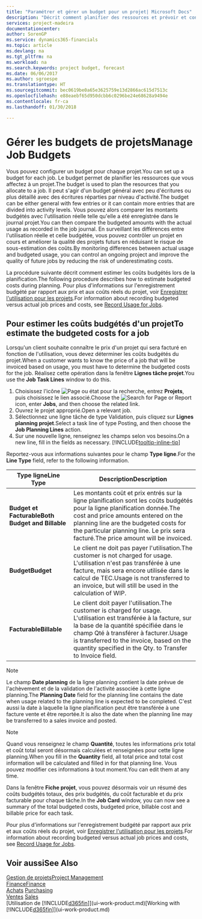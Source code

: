 ```yaml
---
title: "Paramétrer et gérer un budget pour un projet| Microsoft Docs"
description: "Décrit comment planifier des ressources et prévoir et contrôler les coûts d'un projet en définissant un budget pour chaque projet."
services: project-madeira
documentationcenter: 
author: SorenGP
ms.service: dynamics365-financials
ms.topic: article
ms.devlang: na
ms.tgt_pltfrm: na
ms.workload: na
ms.search.keywords: project budget, forecast
ms.date: 06/06/2017
ms.author: sgroespe
ms.translationtype: HT
ms.sourcegitcommit: bec0619be0a65e3625759e13d2866ac615d7513c
ms.openlocfilehash: e88eaebf65d950dcbb6c0296be24e68628a9494e
ms.contentlocale: fr-ca
ms.lasthandoff: 01/30/2018

---
```

# <a name="manage-job-budgets"></a><span data-ttu-id="b0f8c-103">Gérer les budgets de projets</span><span class="sxs-lookup"><span data-stu-id="b0f8c-103">Manage Job Budgets</span></span>
<span data-ttu-id="b0f8c-104">Vous pouvez configurer un budget pour chaque projet.</span><span class="sxs-lookup"><span data-stu-id="b0f8c-104">You can set up a budget for each job.</span></span> <span data-ttu-id="b0f8c-105">Le budget permet de planifier les ressources que vous affectez à un projet.</span><span class="sxs-lookup"><span data-stu-id="b0f8c-105">The budget is used to plan the resources that you allocate to a job.</span></span> <span data-ttu-id="b0f8c-106">Il peut s'agir d'un budget général avec peu d'écritures ou plus détaillé avec des écritures réparties par niveau d'activité.</span><span class="sxs-lookup"><span data-stu-id="b0f8c-106">The budget can be either general with few entries or it can contain more entries that are divided into activity levels.</span></span> <span data-ttu-id="b0f8c-107">Vous pouvez alors comparer les montants budgétés avec l'utilisation réelle telle qu'elle a été enregistrée dans le journal projet.</span><span class="sxs-lookup"><span data-stu-id="b0f8c-107">You can then compare the budgeted amounts with the actual usage as recorded in the job journal.</span></span> <span data-ttu-id="b0f8c-108">En surveillant les différences entre l'utilisation réelle et celle budgétée, vous pouvez contrôler un projet en cours et améliorer la qualité des projets futurs en réduisant le risque de sous-estimation des coûts.</span><span class="sxs-lookup"><span data-stu-id="b0f8c-108">By monitoring differences between actual usage and budgeted usage, you can control an ongoing project and improve the quality of future jobs by reducing the risk of underestimating costs.</span></span>

<span data-ttu-id="b0f8c-109">La procédure suivante décrit comment estimer les coûts budgétés lors de la planification.</span><span class="sxs-lookup"><span data-stu-id="b0f8c-109">The following procedure describes how to estimate budgeted costs during planning.</span></span> <span data-ttu-id="b0f8c-110">Pour plus d'informations sur l'enregistrement budgété par rapport aux prix et aux coûts réels du projet, voir [Enregistrer l'utilisation pour les projets](projects-how-record-job-usage.md).</span><span class="sxs-lookup"><span data-stu-id="b0f8c-110">For information about recording budgeted versus actual job prices and costs, see [Record Usage for Jobs](projects-how-record-job-usage.md).</span></span>  

## <a name="JobBudgetCosts"></a> <span data-ttu-id="b0f8c-111">Pour estimer les coûts budgétés d'un projet</span><span class="sxs-lookup"><span data-stu-id="b0f8c-111">To estimate the budgeted costs for a job</span></span>
<span data-ttu-id="b0f8c-112">Lorsqu'un client souhaite connaître le prix d'un projet qui sera facturé en fonction de l'utilisation, vous devez déterminer les coûts budgétés du projet.</span><span class="sxs-lookup"><span data-stu-id="b0f8c-112">When a customer wants to know the price of a job that will be invoiced based on usage, you must have to determine the budgeted costs for the job.</span></span> <span data-ttu-id="b0f8c-113">Réalisez cette opération dans la fenêtre **Lignes tâche projet**.</span><span class="sxs-lookup"><span data-stu-id="b0f8c-113">You use the **Job Task Lines** window to do this.</span></span>

1. <span data-ttu-id="b0f8c-114">Choisissez l'icône ![Page ou état pour la recherche](media/ui-search/search_small.png "icône Page ou état pour la recherche"), entrez **Projets**, puis choisissez le lien associé.</span><span class="sxs-lookup"><span data-stu-id="b0f8c-114">Choose the ![Search for Page or Report](media/ui-search/search_small.png "Search for Page or Report icon") icon, enter **Jobs**, and then choose the related link.</span></span>  
2. <span data-ttu-id="b0f8c-115">Ouvrez le projet approprié.</span><span class="sxs-lookup"><span data-stu-id="b0f8c-115">Open a relevant job.</span></span>
3. <span data-ttu-id="b0f8c-116">Sélectionnez une ligne tâche de type Validation, puis cliquez sur **Lignes planning projet**.</span><span class="sxs-lookup"><span data-stu-id="b0f8c-116">Select a task line of type Posting, and then choose the **Job Planning Lines** action.</span></span>
4. <span data-ttu-id="b0f8c-117">Sur une nouvelle ligne, renseignez les champs selon vos besoins.</span><span class="sxs-lookup"><span data-stu-id="b0f8c-117">On a new line, fill in the fields as necessary.</span></span> [!INCLUDE[tooltip-inline-tip](includes/tooltip-inline-tip_md.md)]   

<span data-ttu-id="b0f8c-118">Reportez-vous aux informations suivantes pour le champ **Type ligne**.</span><span class="sxs-lookup"><span data-stu-id="b0f8c-118">For the **Line Type** field, refer to the following information.</span></span>  

| <span data-ttu-id="b0f8c-119">Type ligne</span><span class="sxs-lookup"><span data-stu-id="b0f8c-119">Line Type</span></span> | <span data-ttu-id="b0f8c-120">Description</span><span class="sxs-lookup"><span data-stu-id="b0f8c-120">Description</span></span> |
| --- | --- |
| <span data-ttu-id="b0f8c-121">**Budget et Facturable**</span><span class="sxs-lookup"><span data-stu-id="b0f8c-121">**Both Budget and Billable**</span></span> |<span data-ttu-id="b0f8c-122">Les montants coût et prix entrés sur la ligne planification sont les coûts budgétés pour la ligne planification donnée.</span><span class="sxs-lookup"><span data-stu-id="b0f8c-122">The cost and price amounts entered on the planning line are the budgeted costs for the particular planning line.</span></span> <span data-ttu-id="b0f8c-123">Le prix sera facturé.</span><span class="sxs-lookup"><span data-stu-id="b0f8c-123">The price amount will be invoiced.</span></span> |
| <span data-ttu-id="b0f8c-124">**Budget**</span><span class="sxs-lookup"><span data-stu-id="b0f8c-124">**Budget**</span></span> |<span data-ttu-id="b0f8c-125">Le client ne doit pas payer l'utilisation.</span><span class="sxs-lookup"><span data-stu-id="b0f8c-125">The customer is not charged for usage.</span></span> <span data-ttu-id="b0f8c-126">L'utilisation n'est pas transférée à une facture, mais sera encore utilisée dans le calcul de TEC.</span><span class="sxs-lookup"><span data-stu-id="b0f8c-126">Usage is not transferred to an invoice, but will still be used in the calculation of WIP.</span></span> |
| <span data-ttu-id="b0f8c-127">**Facturable**</span><span class="sxs-lookup"><span data-stu-id="b0f8c-127">**Billable**</span></span> |<span data-ttu-id="b0f8c-128">Le client doit payer l'utilisation.</span><span class="sxs-lookup"><span data-stu-id="b0f8c-128">The customer is charged for usage.</span></span> <span data-ttu-id="b0f8c-129">L'utilisation est transférée à la facture, sur la base de la quantité spécifiée dans le champ Qté à transférer à facturer.</span><span class="sxs-lookup"><span data-stu-id="b0f8c-129">Usage is transferred to the invoice, based on the quantity specified in the Qty. to Transfer to Invoice field.</span></span> |

> [!NOTE]  
>   <span data-ttu-id="b0f8c-130">Le champ **Date planning** de la ligne planning contient la date prévue de l'achèvement et de la validation de l'activité associée à cette ligne planning.</span><span class="sxs-lookup"><span data-stu-id="b0f8c-130">The **Planning Date** field for the planning line contains the date when usage related to the planning line is expected to be completed.</span></span> <span data-ttu-id="b0f8c-131">C'est aussi la date à laquelle la ligne planification peut être transférée à une facture vente et être reportée.</span><span class="sxs-lookup"><span data-stu-id="b0f8c-131">It is also the date when the planning line may be transferred to a sales invoice and posted.</span></span>  

> [!NOTE]  
>   <span data-ttu-id="b0f8c-132">Quand vous renseignez le champ **Quantité**, toutes les informations prix total et coût total seront désormais calculées et renseignées pour cette ligne planning.</span><span class="sxs-lookup"><span data-stu-id="b0f8c-132">When you fill in the **Quantity** field, all total price and total cost information will be calculated and filled in for that planning line.</span></span> <span data-ttu-id="b0f8c-133">Vous pouvez modifier ces informations à tout moment.</span><span class="sxs-lookup"><span data-stu-id="b0f8c-133">You can edit them at any time.</span></span>

<span data-ttu-id="b0f8c-134">Dans la fenêtre **Fiche projet**, vous pouvez désormais voir un résumé des coûts budgétés totaux, des prix budgétés, du coût facturable et du prix facturable pour chaque tâche.</span><span class="sxs-lookup"><span data-stu-id="b0f8c-134">In the **Job Card** window, you can now see a summary of the total budgeted costs, budgeted price, billable cost and billable price for each task.</span></span>

<span data-ttu-id="b0f8c-135">Pour plus d'informations sur l'enregistrement budgété par rapport aux prix et aux coûts réels du projet, voir [Enregistrer l'utilisation pour les projets](projects-how-record-job-usage.md).</span><span class="sxs-lookup"><span data-stu-id="b0f8c-135">For information about recording budgeted versus actual job prices and costs, see [Record Usage for Jobs](projects-how-record-job-usage.md).</span></span>

## <a name="see-also"></a><span data-ttu-id="b0f8c-136">Voir aussi</span><span class="sxs-lookup"><span data-stu-id="b0f8c-136">See Also</span></span>
[<span data-ttu-id="b0f8c-137">Gestion de projets</span><span class="sxs-lookup"><span data-stu-id="b0f8c-137">Project Management</span></span>](projects-manage-projects.md)  
[<span data-ttu-id="b0f8c-138">Finance</span><span class="sxs-lookup"><span data-stu-id="b0f8c-138">Finance</span></span>](finance.md)  
<span data-ttu-id="b0f8c-139">[Achats](purchasing-manage-purchasing.md)       </span><span class="sxs-lookup"><span data-stu-id="b0f8c-139">[Purchasing](purchasing-manage-purchasing.md)       </span></span>  
<span data-ttu-id="b0f8c-140">[Ventes](sales-manage-sales.md)    </span><span class="sxs-lookup"><span data-stu-id="b0f8c-140">[Sales](sales-manage-sales.md)    </span></span>  
<span data-ttu-id="b0f8c-141">[Utilisation de [!INCLUDE[d365fin](includes/d365fin_md.md)]](ui-work-product.md)</span><span class="sxs-lookup"><span data-stu-id="b0f8c-141">[Working with [!INCLUDE[d365fin](includes/d365fin_md.md)]](ui-work-product.md)</span></span>  

